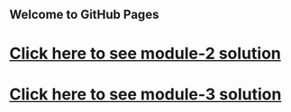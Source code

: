 ## Welcome to GitHub Pages


<h1><a href="https://asiffmahmudd.github.io/coursera-test/module-2/">Click here to see module-2 solution</a></h1>

<h1><a href="https://asiffmahmudd.github.io/coursera-test/module-3/">Click here to see module-3 solution</a></h1>
